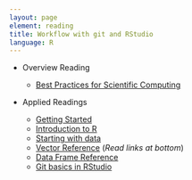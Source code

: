 ```yaml
---
layout: page
element: reading
title: Workflow with git and RStudio
language: R
---
```

* Overview Reading
  * [Best Practices for Scientific Computing](http://journals.plos.org/plosbiology/article?id=10.1371/journal.pbio.1001745)   

* Applied Readings

  * [Getting Started](http://www.datacarpentry.org/R-ecology-lesson/00-before-we-start.html)
  * [Introduction to R](http://www.datacarpentry.org/R-ecology-lesson/01-intro-to-r.html)
  * [Starting with data](http://www.datacarpentry.org/R-ecology-lesson/02-starting-with-data.html)
  * [Vector Reference](http://www.r-tutor.com/r-introduction/vector) (*Read links at bottom*)
  * [Data Frame Reference](http://www.r-tutor.com/r-introduction/data-frame)
  * [Git basics in RStudio](http://nicercode.github.io/git/rstudio.html)